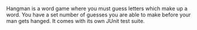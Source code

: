 Hangman is a word game where you must guess letters which make up a word. You have a set number of guesses you are able to make before your man gets hanged. It comes with its own JUnit test suite.
